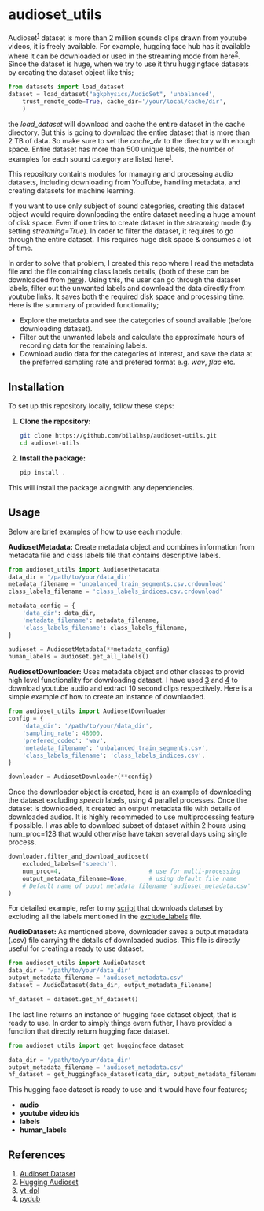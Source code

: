 # audioset_utils

Audioset<sup>[1]</sup> dataset is more than 2 million sounds clips drawn from youtube videos, it is freely available. For example, hugging face hub has it available where it can be downloaded or used in the streaming mode from here<sup>[2]</sup>. Since the dataset is huge, when we try to use it thru huggingface datasets by creating the dataset object like this;
```python
from datasets import load_dataset
dataset = load_dataset("agkphysics/AudioSet", 'unbalanced',
    trust_remote_code=True, cache_dir='/your/local/cache/dir',
    )
```
the *load_dataset* will download and cache the entire dataset in the cache directory. But this is going to download the entire dataset that is more than 2 TB of data. So make sure to set the *cache_dir* to the directory with enough space.
Entire dataset has more than 500 unique labels, the number of examples for each sound category are listed here<sup>[1]</sup>. 

This repository contains modules for managing and processing audio datasets, including downloading from YouTube, handling metadata, and creating datasets for machine learning.

If you want to use only subject of sound categories, creating this dataset object would require downloading the entire dataset needing a huge amount of disk space. Even if one tries to create dataset in the *streaming* mode (by setting *streaming=True*). In order to filter the dataset, it requires to go through the entire dataset. This requires huge disk space & consumes a lot of time.

In order to solve that problem, I created this repo where I read the metadata file and the file containing class labels details, (both of these can be downloaded from [here](https://research.google.com/audioset/download.html)). Using this, the user can go through the dataset labels, filter out the unwanted labels and download the data directly from youtube links. It saves both the required disk space and processing time. Here is the summary of provided functionality;
- Explore the metadata and see the categories of sound available (before downloading dataset).
- Filter out the unwanted labels and calculate the approximate hours of recording data for the remaining labels.
- Download audio data for the categories of interest, and save the data at the preferred sampling rate and prefered format e.g. *wav*, *flac* etc.

## Installation

To set up this repository locally, follow these steps:

1. **Clone the repository:**
    ```bash
    git clone https://github.com/bilalhsp/audioset-utils.git
    cd audioset-utils
    ```

2. **Install the package:**
    ```bash
    pip install .
    ```
This will install the package alongwith any dependencies.


## Usage

Below are brief examples of how to use each module:

**AudiosetMetadata:** Create metadata object and combines information from metadata file and class labels file that contains descriptive labels.
```python
from audioset_utils import AudiosetMetadata
data_dir = '/path/to/your/data_dir'
metadata_filename = 'unbalanced_train_segments.csv.crdownload'
class_labels_filename = 'class_labels_indices.csv.crdownload'

metadata_config = {
    'data_dir': data_dir,
    'metadata_filename': metadata_filename,
    'class_labels_filename': class_labels_filename,
}

audioset = AudiosetMetadata(**metadata_config)
human_labels = audioset.get_all_labels()
```

**AudiosetDownloader:** Uses metadata object and other classes to provid high level functionality for downloading dataset. I have used [3] and [4] to download youtube audio and extract 10 second clips respectively. Here is a simple example of how to create an instance of downlaoded.

```python
from audioset_utils import AudiosetDownloader
config = {
    'data_dir': '/path/to/your/data_dir',
    'sampling_rate': 48000,
    'prefered_codec': 'wav',
    'metadata_filename': 'unbalanced_train_segments.csv',
    'class_labels_filename': 'class_labels_indices.csv',
}

downloader = AudiosetDownloader(**config)
```
Once the downloader object is created, here is an example of downloading the dataset excluding *speech* labels, using 4 parallel processes. Once the dataset is downloaded, it created an output metadata file with details of downloaded audios. It is highly recommeded to use multiprocessing feature if possible. I was able to download subset of dataset within 2 hours using num_proc=128 that would otherwise have taken several days using single process.

```python
downloader.filter_and_download_audioset(
    excluded_labels=['speech'],         
    num_proc=4,                         # use for multi-processing
    output_metadata_filename=None,	    # using default file name
    # Default name of ouput metadata filename 'audioset_metadata.csv'
)
```

For detailed example, refer to my [script](./scripts/download_subset_audioset.py) that downloads dataset by excluding all the labels mentioned in the [exclude_labels](./scripts/excluded_labels.yml) file.

**AudioDataset:** As mentioned above, downloader saves a output metadata (.csv) file carrying the details of downloaded audios. This file is directly useful for creating a ready to use dataset. 

```python
from audioset_utils import AudioDataset
data_dir = '/path/to/your/data_dir'
output_metadata_filename = 'audioset_metadata.csv'
dataset = AudioDataset(data_dir, output_metadata_filename)

hf_dataset = dataset.get_hf_dataset()
```
The last line returns an instance of hugging face dataset object, that is ready to use. In order to simply things evern futher, I have provided a function that directly return hugging face dataset. 
```python
from audioset_utils import get_huggingface_dataset

data_dir = '/path/to/your/data_dir'
output_metadata_filename = 'audioset_metadata.csv'
hf_dataset = get_huggingface_dataset(data_dir, output_metadata_filename)
```
This hugging face dataset is ready to use and it would have four features;
- **audio** 
- **youtube video ids**
- **labels**
- **human_labels**

## References

1. [Audioset Dataset](https://research.google.com/audioset/)
2. [Hugging Audioset](https://huggingface.co/datasets/agkphysics/AudioSet)
3. [yt-dpl](https://github.com/yt-dlp/yt-dlp)
4. [pydub](https://github.com/jiaaro/pydub)


[1]: https://research.google.com/audioset/
[2]: https://huggingface.co/datasets/agkphysics/AudioSet
[3]: https://github.com/yt-dlp/yt-dlp
[4]: https://github.com/jiaaro/pydub





